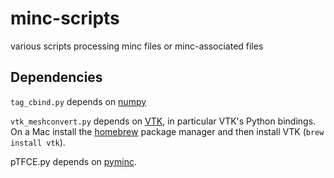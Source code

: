 # minc-scripts
various scripts processing minc files or minc-associated files


## Dependencies

`tag_cbind.py` depends on [numpy](www.numpy.org/)

`vtk_meshconvert.py` depends on [VTK](http://www.vtk.org/download/), in particular VTK's Python bindings.
On a Mac install the [homebrew](http://brew.sh) package manager and then install VTK (`brew install vtk`).

pTFCE.py depends on [pyminc](https://github.com/Mouse-Imaging-Centre/pyminc).

